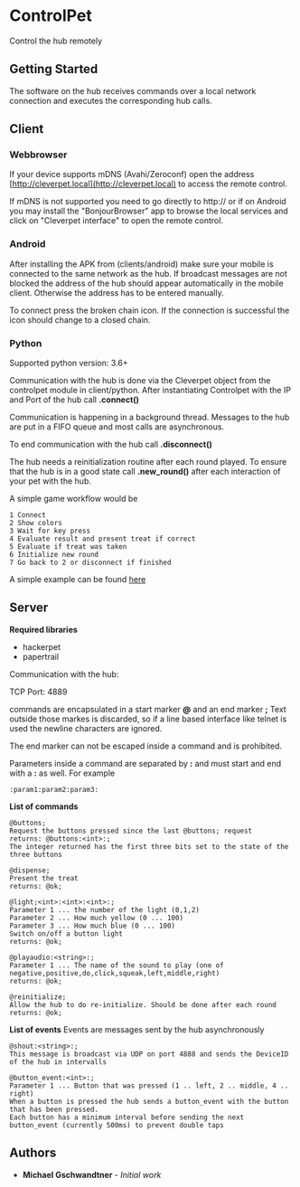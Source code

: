 # ControlPet

Control the hub remotely

## Getting Started

The software on the hub receives commands over a local network connection and executes the corresponding hub calls.

## Client

### Webbrowser

If your device supports mDNS (Avahi/Zeroconf) open the address [http://cleverpet.local](http://cleverpet.local) to access the remote control. 

If mDNS is not supported you need to go directly to http://<ip address of your hub> or if on Android you may install the "BonjourBrowser" app to browse the local services and click on "Cleverpet interface" to open the remote control.

### Android

After installing the APK from (clients/android) make sure your mobile is connected to the same network as the hub. If broadcast messages are not blocked the address of the hub should appear automatically in the mobile client. Otherwise the address has to be entered manually.

To connect press the broken chain icon. If the connection is successful the icon should change to a closed chain.

### Python

Supported python version: 3.6+

Communication with the hub is done via the Cleverpet object from the controlpet module in client/python. After instantiating Controlpet with the IP and Port of the hub call **.connect()**

Communication is happening in a background thread. Messages to the hub are put in a FIFO queue and most calls are asynchronous.

To end communication with the hub call **.disconnect()**

The hub needs a reinitialization routine after each round played. To ensure that the hub is in a good state call **.new_round()** after each interaction of your pet with the hub.

A simple game workflow would be

    1 Connect
    2 Show colors
    3 Wait for key press
    4 Evaluate result and present treat if correct
    5 Evaluate if treat was taken
    6 Initialize new round
    7 Go back to 2 or disconnect if finished

A simple example can be found [here](client/python/basic_example.py)


## Server

**Required libraries**

* hackerpet
* papertrail

Communication with the hub:

TCP Port: 4889

commands are encapsulated in a start marker **@** and an end marker **;**
Text outside those markes is discarded, so if a line based interface like telnet is used the newline characters are ignored.

The end marker can not be escaped inside a command and is prohibited.

Parameters inside a command are separated by **:** and must start and end with a **:** as well.
For example 

    :param1:param2:param3:  

**List of commands**

    @buttons;
    Request the buttons pressed since the last @buttons; request
    returns: @buttons:<int>:;
    The integer returned has the first three bits set to the state of the three buttons 

    @dispense;
    Present the treat
    returns: @ok;

    @light;<int>:<int>:<int>:;
    Parameter 1 ... the number of the light (0,1,2)
    Parameter 2 ... How much yellow (0 ... 100)
    Parameter 3 ... How much blue (0 ... 100)
    Switch on/off a button light
    returns: @ok;

    @playaudio:<string>:;
    Parameter 1 ... The name of the sound to play (one of negative,positive,do,click,squeak,left,middle,right)
    returns: @ok;

    @reinitialize;
    Allow the hub to do re-initialize. Should be done after each round
    returns: @ok;

**List of events**
Events are messages sent by the hub asynchronously

    @shout:<string>:;
    This message is broadcast via UDP on port 4888 and sends the DeviceID of the hub in intervalls

    @button_event:<int>:;
    Parameter 1 ... Button that was pressed (1 .. left, 2 .. middle, 4 .. right)
    When a button is pressed the hub sends a button_event with the button that has been pressed.
    Each button has a minimum interval before sending the next button_event (currently 500ms) to prevent double taps


## Authors

* **Michael Gschwandtner** - *Initial work* 


